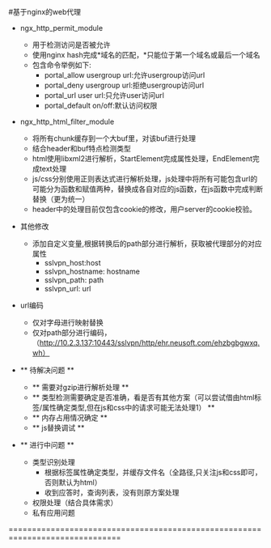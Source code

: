 #基于nginx的web代理

+ ngx_http_permit_module
	- 用于检测访问是否被允许
	- 使用nginx hash完成*域名的匹配，*只能位于第一个域名或最后一个域名
	- 包含命令举例如下:
		- portal_allow usergroup url:允许usergroup访问url
		- portal_deny usergroup url:拒绝usergroup访问url
		- portal_url user url:只允许user访问url
		- portal_default on/off:默认访问权限

+ ngx_http_html_filter_module
	- 将所有chunk缓存到一个大buf里，对该buf进行处理
	- 结合header和buf特点检测类型
	- html使用libxml2进行解析，StartElement完成属性处理，EndElement完成text处理
	- js/css分别使用正则表达式进行解析处理，js处理中将所有可能包含url的可能分为函数和赋值两种，替换成各自对应的js函数，在js函数中完成判断替换（更为统一）
	- header中的处理目前仅包含cookie的修改，用户server的cookie校验。

+ 其他修改
	- 添加自定义变量,根据转换后的path部分进行解析，获取被代理部分的对应属性
		- sslvpn_host:host
		- sslvpn_hostname: hostname
		- sslvpn_path: path
		- sslvpn_url:  url

+ url编码
	- 仅对字母进行映射替换
	- 仅对path部分进行编码，（http://10.2.3.137:10443/sslvpn/http/ehr.neusoft.com/ehzbgbgwxq.wh）

+ ** 待解决问题  **
	- ** 需要对gzip进行解析处理 **
	- ** 类型检测需要确定是否准确，看是否有其他方案（可以尝试借由html标签/属性确定类型,但在js和css中的请求可能无法处理1） **
	- ** 内存占用情况确定 **
	- ** js替换调试 **


+ ** 进行中问题 **
	+ 类型识别处理
		- 根据标签属性确定类型，并缓存文件名（全路径,只关注js和css即可，否则默认为html）
		- 收到应答时，查询列表，没有则原方案处理
	+ 权限处理（结合具体需求）
	+ 私有应用问题


==============================================================================












	